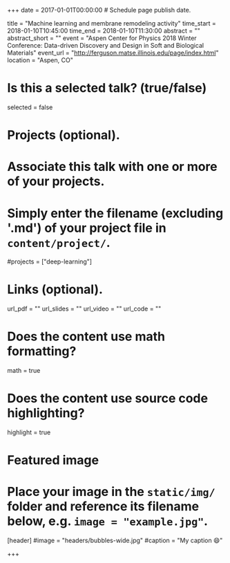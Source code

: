 +++
date = 2017-01-01T00:00:00  # Schedule page publish date.

title = "Machine learning and membrane remodeling activity"
time_start = 2018-01-10T10:45:00
time_end = 2018-01-10T11:30:00
abstract = ""
abstract_short = ""
event = "Aspen Center for Physics 2018 Winter Conference:  Data-driven Discovery and Design in Soft and Biological Materials"
event_url = "http://ferguson.matse.illinois.edu/page/index.html"
location = "Aspen, CO"

# Is this a selected talk? (true/false)
selected = false

# Projects (optional).
#   Associate this talk with one or more of your projects.
#   Simply enter the filename (excluding '.md') of your project file in `content/project/`.
#projects = ["deep-learning"]

# Links (optional).
url_pdf = ""
url_slides = ""
url_video = ""
url_code = ""

# Does the content use math formatting?
math = true

# Does the content use source code highlighting?
highlight = true

# Featured image
# Place your image in the `static/img/` folder and reference its filename below, e.g. `image = "example.jpg"`.
[header]
#image = "headers/bubbles-wide.jpg"
#caption = "My caption :smile:"

+++
